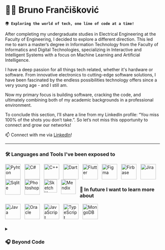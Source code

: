 # 👨‍💻 Bruno Frančišković

**`🌍 Exploring the world of tech, one line of code at a time!`**

  After completing my undergraduate studies in Electrical Engineering at the Faculty of Engineering, I decided to explore a different direction. This led me to earn a master’s degree in Information Technology from the Faculty of Informatics and Digital Technologies, specializing in Interactive and Intelligent Systems with a focus on Machine Learning and Artificial Intelligence.

I have a deep passion for all things tech related, whether it's hardware or software. From innovative electronics to cutting-edge software solutions, I have been fascinated by the endless possibilities technology offers since a very young age - and I still am.

Now my primary focus is building software, cracking the code, and ultimately combining both of my academic backgrounds in a professional environment.

To conclude this section, I’ll share a line from my LinkedIn profile: “You miss 100% of the shots you don’t take.”. So let’s not miss this opportunity to connect and grow our networks!

📫 Connect with me via [LinkedIn](https://www.linkedin.com/in/bruno-franciskovic)!

---

### 🛠️ Languages and Tools I've been exposed to

<img align="left" alt="Pyhton" width="50px" style="padding-right:10px;" src="https://cdn.jsdelivr.net/gh/devicons/devicon/icons/python/python-original.svg" title="Python"/>
<img align="left" alt="C#" width="50px" style="padding-right:10px;" src="https://cdn.jsdelivr.net/gh/devicons/devicon/icons/csharp/csharp-original.svg" title="C#"/>
<img align="left" alt="C++" width="50px" style="padding-right:10px;" src="https://cdn.jsdelivr.net/gh/devicons/devicon/icons/cplusplus/cplusplus-original.svg" title="C++"/>
<img align="left" alt="Dart" width="50px" style="padding-right:10px;" src="https://cdn.jsdelivr.net/gh/devicons/devicon/icons/dart/dart-original.svg" title="Dart"/>
<img align="left" alt="Flutter" width="50px" style="padding-right:10px;" src="https://cdn.jsdelivr.net/gh/devicons/devicon/icons/flutter/flutter-original.svg" title="Flutter"/>
<img align="left" alt="Figma" width="50px" style="padding-right:10px;" src="https://cdn.jsdelivr.net/gh/devicons/devicon/icons/figma/figma-original.svg" title="Figma"/>
<img align="left" alt="Firbase" width="50px" style="padding-right:10px;" src="https://cdn.jsdelivr.net/gh/devicons/devicon/icons/firebase/firebase-original.svg" title="Firebase"/>
<img align="left" alt="Jira" width="50px" style="padding-right:10px;" src="https://cdn.jsdelivr.net/gh/devicons/devicon/icons/jira/jira-original.svg" title="Jira"/>
<img align="left" alt="Sqlite" width="50px" style="padding-right:10px;" src="https://cdn.jsdelivr.net/gh/devicons/devicon/icons/sqlite/sqlite-original.svg" title="Sqlite"/>          
<img align="left" alt="Photoshop" width="50px" style="padding-right:10px;" src="https://cdn.jsdelivr.net/gh/devicons/devicon/icons/photoshop/photoshop-original.svg" title="Photoshop"/>
<img align="left" alt="SketchUp" width="43px" style="padding-right:10px;" src="https://www.sketchupaustralia.com.au/wp-content/uploads/SketchUp-Mark-1200pxl-RGB.png" title="SketchUp"/>
<img align="left" alt="Mendix" width="48px" style="padding-right:10px;" src="https://www.pyze.com/wp-content/uploads/2021/03/mendix-logo-1.png" title="Mendix"/><br><br>

#

### 🔎 In future I want to learn more about

<img align="left" alt="Java" width="50px" style="padding-right:10px;" src="https://cdn.jsdelivr.net/gh/devicons/devicon@latest/icons/java/java-plain.svg" title="Java"/>
<img align="left" alt="Oracle" width="50px" style="padding-right:10px;" src="https://cdn.icon-icons.com/icons2/2699/PNG/512/oracle_logo_icon_168918.png" title="Oracle"/>
<img align="left" alt="JavaScript" width="50px" style="padding-right:10px;" src="https://cdn.jsdelivr.net/gh/devicons/devicon/icons/javascript/javascript-original.svg" title="JavaScript"/>
<img align="left" alt="TypeScript" width="50px" style="padding-right:10px;" src="https://cdn.jsdelivr.net/gh/devicons/devicon/icons/typescript/typescript-original.svg" title="TypeScript"/>
<img align="left" alt="MongoDB" width="50px" style="padding-right:10px;" src="https://cdn.jsdelivr.net/gh/devicons/devicon@latest/icons/mongodb/mongodb-original.svg" title="MongoDB"/>
<br><br>

#

<details>
<summary><h3>🎧 Beyond Code</h3></summary>
When I’m not working, you’ll find me: <br><br>

📀 Spinning beats as a part time DJ. <br>
🎣 Fishing for the next big catch. <br>
🏋️‍♂️ Pushing my limits in the gym. <br>
🏀 Watching or playing my favorite sports. <br>
🎬 Live Streaming <br>
</details>


          







<!--
**BrunosCodeLab/BrunosCodeLab** is a ✨ _special_ ✨ repository because its `README.md` (this file) appears on your GitHub profile.

Here are some ideas to get you started:

- 🔭 I’m currently working on ...
- 🌱 I’m currently learning ...
- 👯 I’m looking to collaborate on ...
- 🤔 I’m looking for help with ...
- 💬 Ask me about ...
- 📫 How to reach me: ...
- 😄 Pronouns: ...
- ⚡ Fun fact: ...
-->
